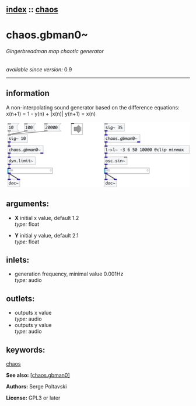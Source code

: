 [index](index.html) :: [chaos](category_chaos.html)
---

# chaos.gbman0~

###### Gingerbreadman map chaotic generator

*available since version:* 0.9

---


## information
A non-interpolating sound generator based on the difference equations:
x(n+1) = 1 - y(n) + |x(n)|
y(n+1) = x(n)



[![example](../examples/img/chaos.gbman0~.jpg)](../examples/pd/chaos.gbman0~.pd)



## arguments:

* **X**
initial x value, default 1.2<br>
_type:_ float<br>

* **Y**
initial y value, default 2.1<br>
_type:_ float<br>







## inlets:

* generation frequency, minimal value 0.001Hz<br>
_type:_ audio



## outlets:

* outputs x value<br>
_type:_ audio
* outputs y value<br>
_type:_ audio



## keywords:

[chaos](keywords/chaos.html)



**See also:**
[\[chaos.gbman0\]](chaos.gbman0.html)




**Authors:** Serge Poltavski




**License:** GPL3 or later





